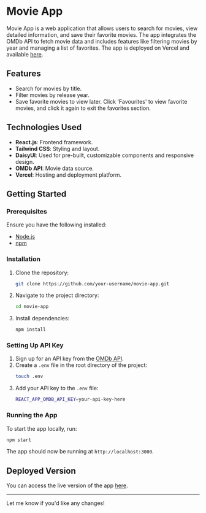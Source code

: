 # Movie App

Movie App is a web application that allows users to search for movies, view detailed information, and save their favorite movies. The app integrates the OMDb API to fetch movie data and includes features like filtering movies by year and managing a list of favorites. The app is deployed on Vercel and available [here](https://movie-app-alpha.vercel.app/).

## Features

- Search for movies by title.
- Filter movies by release year.
- Save favorite movies to view later. Click 'Favourites' to view favorite movies, and click it again to exit the favorites section.

## Technologies Used

- **React.js**: Frontend framework.
- **Tailwind CSS**: Styling and layout.
- **DaisyUI**: Used for pre-built, customizable components and responsive design.
- **OMDb API**: Movie data source.
- **Vercel**: Hosting and deployment platform.

## Getting Started

### Prerequisites

Ensure you have the following installed:

- [Node.js](https://nodejs.org/) 
- [npm](https://www.npmjs.com/) 

### Installation

1. Clone the repository:
   ```bash
   git clone https://github.com/your-username/movie-app.git
   ```
2. Navigate to the project directory:
   ```bash
   cd movie-app
   ```
3. Install dependencies:
   ```bash
   npm install
   ```

### Setting Up API Key

1. Sign up for an API key from the [OMDb API](http://www.omdbapi.com/apikey.aspx).
2. Create a `.env` file in the root directory of the project:
   ```bash
   touch .env
   ```
3. Add your API key to the `.env` file:
   ```bash
   REACT_APP_OMDB_API_KEY=your-api-key-here
   ```

### Running the App

To start the app locally, run:

```bash
npm start
```

The app should now be running at `http://localhost:3000`.



## Deployed Version

You can access the live version of the app [here](https://movie-app-alpha.vercel.app/).

---

Let me know if you'd like any changes!
